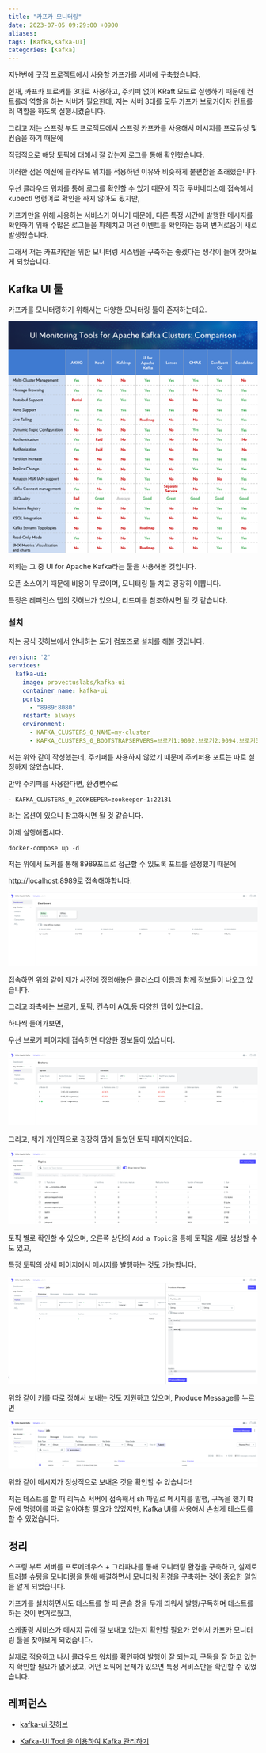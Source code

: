 ```yaml
---
title: "카프카 모니터링"
date: 2023-07-05 09:29:00 +0900
aliases: 
tags: [Kafka,Kafka-UI]
categories: [Kafka]
---
```


지난번에 굿잡 프로젝트에서 사용할 카프카를 서버에 구축했습니다.

현재, 카프카 브로커를 3대로 사용하고, 주키퍼 없이 KRaft 모드로 실행하기 때문에 컨트롤러 역할을 하는 서버가 필요한데, 저는 서버 3대를 모두 카프카 브로커이자 컨트롤러 역할을 하도록 실행시켰습니다.

그리고 저는 스프링 부트 프로젝트에서 스프링 카프카를 사용해서 메시지를 프로듀싱 및 컨슘을 하기 때문에

직접적으로 해당 토픽에 대해서 잘 갔는지 로그를 통해 확인했습니다.

이러한 점은 예전에 클라우드 워치를 적용하던 이유와 비슷하게 불편함을 초래했습니다.

우선 클라우드 워치를 통해 로그를 확인할 수 있기 때문에 직접 쿠버네티스에 접속해서 kubectl 명령어로 확인을 하지 않아도 됬지만,

카프카만을 위해 사용하는 서비스가 아니기 때문에, 다른 특정 시간에 발행한 메시지를 확인하기 위해 수많은 로그들을 파헤치고 이전 이벤트를 확인하는 등의 번거로움이 새로 발생했습니다.

그래서 저는 카프카만을 위한 모니터링 시스템을 구축하는 좋겠다는 생각이 들어 찾아보게 되었습니다.

## Kafka UI 툴

카프카를 모니터링하기 위해서는 다양한 모니터링 툴이 존재하는데요.

![many tools](/assets/img/2023-07-05-kafka-monitoring/many-tools.webp)

저희는 그 중 UI for Apache Kafka라는 툴을 사용해볼 것입니다.

오픈 소스이기 때문에 비용이 무료이며, 모니터링 툴 치고 굉장히 이쁩니다.

특징은 레퍼런스 탭의 깃허브가 있으니, 리드미를 참조하시면 될 것 같습니다.

### 설치

저는 공식 깃허브에서 안내하는 도커 컴포즈로 설치를 해볼 것입니다.

```yaml
version: '2'
services:
  kafka-ui:
    image: provectuslabs/kafka-ui
    container_name: kafka-ui
    ports:
      - "8989:8080"
    restart: always
    environment:
      - KAFKA_CLUSTERS_0_NAME=my-cluster
      - KAFKA_CLUSTERS_0_BOOTSTRAPSERVERS=브로커1:9092,브로커2:9094,브로커3:9096
```

저는 위와 같이 작성했는데, 주키퍼를 사용하지 않았기 때문에 주키퍼용 포트는 따로 설정하지 않았습니다.

만약 주키퍼를 사용한다면, 환경변수로
```
- KAFKA_CLUSTERS_0_ZOOKEEPER=zookeeper-1:22181
```
라는 옵션이 있으니 참고하시면 될 것 같습니다.

이제 실행해줍시다.

```
docker-compose up -d
```

저는 위에서 도커를 통해 8989포트로 접근할 수 있도록 포트를 설정했기 때문에

http://localhost:8989로 접속해야합니다.

![first page](/assets/img/2023-07-05-kafka-monitoring/first-page.webp)

접속하면 위와 같이 제가 사전에 정의해놓은 클러스터 이름과 함께 정보들이 나오고 있습니다.

그리고 좌측에는 브로커, 토픽, 컨슈머 ACL등 다양한 탭이 있는데요.

하나씩 들어가보면,

우선 브로커 페이지에 접속하면 다양한 정보들이 있습니다.

![broker page](/assets/img/2023-07-05-kafka-monitoring/broker-page.webp)

그리고, 제가 개인적으로 굉장히 맘에 들었던 토픽 페이지인데요.

![topic page](/assets/img/2023-07-05-kafka-monitoring/topic-page.webp)

토픽 별로 확인할 수 있으며, 오른쪽 상단의 `Add a Topic`을 통해 토픽을 새로 생성할 수도 있고,

특정 토픽의 상세 페이지에서 메시지를 발행하는 것도 가능합니다.

![produce page](/assets/img/2023-07-05-kafka-monitoring/produce.webp)

위와 같이 키를 따로 정해서 보내는 것도 지원하고 있으며, Produce Message를 누르면

![result page](/assets/img/2023-07-05-kafka-monitoring/result.webp)

위와 같이 메시지가 정상적으로 보내온 것을 확인할 수 있습니다!

저는 테스트를 할 때 리눅스 서버에 접속해서 sh 파일로 메시지를 발행, 구독을 했기 떄문에 명령어를 따로 알아야할 필요가 있었지만, Kafka UI를 사용해서 손쉽게 테스트를 할 수 있었습니다.

## 정리

스프링 부트 서버를 프로메테우스 + 그라파나를 통해 모니터링 환경을 구축하고, 실제로 트러블 슈팅을 모니터링을 통해 해결하면서 모니터링 환경을 구축하는 것이 중요한 일임을 알게 되었습니다.

카프카를 설치하면서도 테스트를 할 때 콘솔 창을 두개 띄워서 발행/구독하며 테스트를 하는 것이 번거로웠고,

스케줄링 서비스가 메시지 큐에 잘 보내고 있는지 확인할 필요가 있어서 카프카 모니터링 툴을 찾아보게 되었습니다.

실제로 적용하고 나서 클라우드 워치를 확인하여 발행이 잘 되는지, 구독을 잘 하고 있는지 확인할 필요가 없어졌고, 어떤 토픽에 문제가 있으면 특정 서비스만을 확인할 수 있었습니다.














## 레퍼런스

- [kafka-ui 깃허브](https://github.com/provectus/kafka-ui)

- [Kafka-UI Tool 을 이용하여 Kafka 관리하기](https://devocean.sk.com/blog/techBoardDetail.do?ID=163980)


